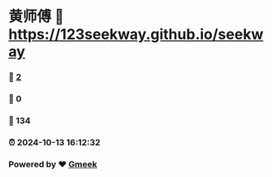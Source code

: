 # 黄师傅 :link: https://123seekway.github.io/seekway 
### :page_facing_up: [2](https://123seekway.github.io/seekway/tag.html) 
### :speech_balloon: 0 
### :hibiscus: 134 
### :alarm_clock: 2024-10-13 16:12:32 
### Powered by :heart: [Gmeek](https://github.com/Meekdai/Gmeek)
